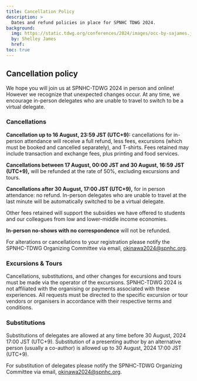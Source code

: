 ```yaml
---
title: Cancellation Policy
description: >
  Dates and refund policies in place for SPNHC TDWG 2024.
background:
  img: https://static.tdwg.org/conferences/2024/images/occ-by-sajames.jpg
  by: Shelley James
  href: 
toc: true
---
```


## Cancellation policy

We hope you will join us at SPNHC-TDWG 2024 in person and online! However we recognize that unexpected changes occur. At any time, we encourage in-person delegates who are unable to travel to switch to be a virtual delegate.

### Cancellations

**Cancellation up to 16 August, 23:59 JST (UTC+9):** cancellations for in-person attendance will receive a full refund, less fees, excursions (which must be booked and cancelled separately), and T-shirts. Fees retained may include transaction and exchange fees, plus printing and food services.  

**Cancellations between 17 August, 00:00 JST and 30 August, 16:59 JST (UTC+9),** will be refunded at the rate of 50%, excluding excursions and tours.

**Cancellations after 30 August, 17:00 JST (UTC+9),** for in person attendance: no refund. In-person delegates who are unable to travel at the last minute will be automatically switched to be a virtual delegate. 

Other fees retained will support the subsidies we have offered to students and our colleagues from low and lower-middle income economies. 

**In-person no-shows with no correspondence** will not be refunded.

For alterations or cancellations to your registration please notify the SPNHC-TDWG Organizing Committee via email, [okinawa2024@spnhc.org](mailto:okinawa2024@spnhc.org).

### Excursions & Tours

Cancellations, substitutions, and other changes for excursions and tours must be made via the operator of the excursions. SPNHC-TDWG 2024 is not affiliated with the organising or payments associated with these experiences. All requests must be directed to the specific excursion or tour vendors or organisers in accordance with their respective terms and conditions.

### Substitutions

Substitutions of delegates are allowed at any time before 30 August, 2024 17:00 JST (UTC+9). Substitution of a presenting author by an alternative person (usually a co-author) is allowed up to 30 August, 2024 17:00 JST (UTC+9).

For substitution of delegates please notify the SPNHC-TDWG Organizing Committee via email, [okinawa2024@spnhc.org](mailto:okinawa2024@spnhc.org). 
